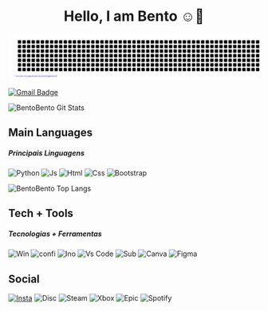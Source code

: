 <h1 align="center"> Hello, I am Bento ☺️👋 </h1>

![gitartwork](gitartwork.svg)

[![Gmail Badge](https://img.shields.io/badge/-bentoagostini5@gmail.com-c14438?style=flat-square&logo=Gmail&logoColor=white&link=mailto:bentoagostini5@gmail.com)](mailto:bentoagostini5@gmail.com)   

![BentoBento Git Stats](https://github-readme-stats.vercel.app/api?username=bentodev904&show_icons=true&theme=transparent)

## Main Languages
##### Principais Linguagens

![Python](https://img.shields.io/badge/Python-14354C?style=for-the-badge&logo=python&logoColor=white) 
![Js](https://img.shields.io/badge/JavaScript-F7DF1E?style=for-the-badge&logo=javascript&logoColor=black)
![Html](https://img.shields.io/badge/HTML5-E34F26?style=for-the-badge&logo=html5&logoColor=white)
![Css](https://img.shields.io/badge/CSS3-1572B6?style=for-the-badge&logo=css3&logoColor=white)
![Bootstrap](https://img.shields.io/badge/Bootstrap-563D7C?style=for-the-badge&logo=bootstrap&logoColor=white)

![BentoBento Top Langs](https://github-readme-stats.vercel.app/api/top-langs/?username=bentodev904&layout=compact)

## Tech + Tools
##### Tecnologias + Ferramentas

![Win](https://img.shields.io/badge/Windows-0078D6?style=for-the-badge&logo=windows&logoColor=white)
![confi](https://img.shields.io/badge/NVIDIA-GTX1650-76B900?style=for-the-badge&logo=nvidia&logoColor=white)
![Ino](https://img.shields.io/badge/Arduino_IDE-00979D?style=for-the-badge&logo=arduino&logoColor=white)
![Vs Code](https://img.shields.io/badge/Visual_Studio_Code-0078D4?style=for-the-badge&logo=visual%20studio%20code&logoColor=white)
![Sub](https://img.shields.io/badge/sublime_text-%23575757.svg?&style=for-the-badge&logo=sublime-text&logoColor=important)
![Canva](https://img.shields.io/badge/Canva-%2300C4CC.svg?&style=for-the-badge&logo=Canva&logoColor=white)
![Figma](https://img.shields.io/badge/Figma-F24E1E?style=for-the-badge&logo=figma&logoColor=white)

## Social
[![Insta](https://img.shields.io/badge/Instagram-E4405F?style=for-the-badge&logo=instagram&logoColor=white)](https://www.instagram.com/bentocringe/)
![Disc](https://img.shields.io/badge/Discord-7289DA?style=for-the-badge&logo=discord&logoColor=white)
![Steam](https://img.shields.io/badge/Steam-000000?style=for-the-badge&logo=steam&logoColor=white)
![Xbox](https://img.shields.io/badge/Xbox-107C10?style=for-the-badge&logo=xbox&logoColor=white)
![Epic](https://img.shields.io/badge/Epic%20Games-313131?style=for-the-badge&logo=Epic%20Games&logoColor=white)
![Spotify](https://img.shields.io/badge/Spotify-1ED760?&style=for-the-badge&logo=spotify&logoColor=white)
